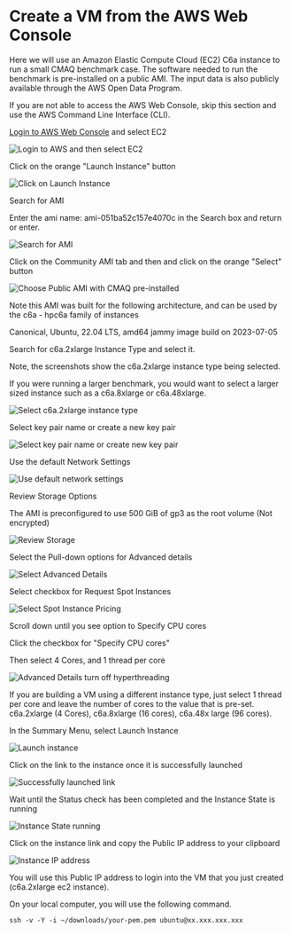 # Create a VM from the AWS Web Console

Here we will use an Amazon Elastic Compute Cloud (EC2) C6a instance to run a small CMAQ benchmark case.  The software needed to run the benchmark is pre-installed on a public AMI.  The input data is also publicly available through the AWS Open Data Program. 

If you are not able to access the AWS Web Console, skip this section and use the AWS Command Line Interface (CLI).

<a href="https://aws.amazon.com/">Login to AWS Web Console</a> and select EC2

![Login to AWS and then select EC2](aws_web_console_home_select_ec2.png)

Click on the orange "Launch Instance" button

![Click on Launch Instance](aws_web_interface_launch_instance.png)

Search for AMI

Enter the ami name: ami-051ba52c157e4070c in the Search box and return or enter.

![Search for AMI](aws_web_console_search_ami.png)

Click on the Community AMI tab and then and click on the orange "Select" button

![Choose Public AMI with CMAQ pre-installed](aws_web_interface_choose_ami.png)


Note this AMI was built for the following architecture, and can be used by the c6a - hpc6a family of instances

Canonical, Ubuntu, 22.04 LTS, amd64 jammy image build on 2023-07-05

Search for c6a.2xlarge Instance Type and select it.

Note, the screenshots show the c6a.2xlarge instance type being selected.

If you were running a larger benchmark, you would want to select a larger sized instance such as a c6a.8xlarge or c6a.48xlarge. 

![Select c6a.2xlarge instance type](aws_web_console_select_c6a.2xlarge_ec2_instance.png)

Select key pair name or create a new key pair

![Select key pair name or create new key pair](aws_web_console_select_key_pair.png)


Use the default Network Settings

![Use default network settings](aws_web_console_network_settings_information.png)

Review Storage Options

The AMI is preconfigured to use 500 GiB of gp3 as the root volume (Not encrypted)

![Review Storage](aws_web_console_storage_volume_information.png)

Select the Pull-down options for Advanced details

![Select Advanced Details](aws_advanced_details.png)

Select checkbox for Request Spot Instances

![Select Spot Instance Pricing](ec2_web_request_spot_instance.png)

Scroll down until you see option to Specify CPU cores

Click the checkbox for "Specify CPU cores"

Then select 4 Cores, and 1 thread per core

![Advanced Details turn off hyperthreading](aws_advanced_details_specify_1_thread_per_core.png)

If you are building a VM using a different instance type, just select 1 thread per core and leave the number of cores to the value that is pre-set. 
c6a.2xlarge (4 Cores), c6a.8xlarge (16 cores), c6a.48x large (96 cores).


In the Summary Menu, select Launch Instance

![Launch instance](aws_web_console_summary_launch_instance_c6a.2xlarge.png)

Click on the link to the instance once it is successfully launched

![Successfully launched link](aws_web_console_successful_launch_c6a.2xlarge.png)

Wait until the Status check has been completed and the Instance State is running

![Instance State running](Instance_State_wait_till_running.png)

Click on the instance link and copy the Public IP address to your clipboard

![Instance IP address](Instance_Public_IP_Address.png)


You will use this Public IP address to login into the VM that you just created (c6a.2xlarge ec2 instance).

On your local computer, you will use the following command.

```
ssh -v -Y -i ~/downloads/your-pem.pem ubuntu@xx.xxx.xxx.xxx
```
